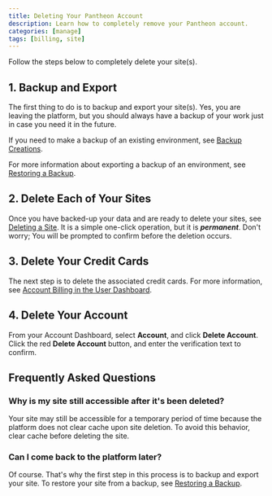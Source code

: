 ```yaml
---
title: Deleting Your Pantheon Account
description: Learn how to completely remove your Pantheon account.
categories: [manage]
tags: [billing, site]
---
```

Follow the steps below to completely delete your site(s).

## 1. Backup and Export

The first thing to do is to backup and export your site(s). Yes, you are leaving the platform, but you should always have a backup of your work just in case you need it in the future.

If you need to make a backup of an existing environment, see [Backup Creations](/backups).

For more information about exporting a backup of an environment, see [Restoring a Backup](/guides/environment-configuration/restore-environment-backup).

## 2. Delete Each of Your Sites

Once you have backed-up your data and are ready to delete your sites, see [Deleting a Site](/delete-site). It is a simple one-click operation, but it is **_permanent_**. Don't worry; You will be prompted to confirm before the deletion occurs.

## 3. Delete Your Credit Cards

The next step is to delete the associated credit cards. For more information, see [Account Billing in the User Dashboard](/guides/legacy-dashboard/account-billing#delete-card).

## 4. Delete Your Account

From your Account Dashboard, select **Account**, and click **Delete Account**. Click the red **Delete Account** button, and enter the verification text to confirm.

## Frequently Asked Questions

### Why is my site still accessible after it's been deleted?
Your site may still be accessible for a temporary period of time because the platform does not clear cache upon site deletion. To avoid this behavior, clear cache before deleting the site.

### Can I come back to the platform later?

Of course. That's why the first step in this process is to backup and export your site. To restore your site from a backup, see [Restoring a Backup](/guides/environment-configuration/restore-environment-backup).
